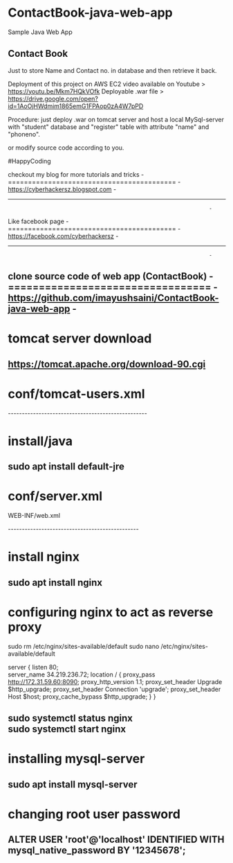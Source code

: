 # ContactBook-java-web-app

Sample Java Web App 


Contact Book 
---------------------------
Just to store Name and Contact no. in database and then retrieve it back.



Deployment of this project on AWS EC2 video available on Youtube > https://youtu.be/Mkm7HQkVOfk
Deployable .war file > https://drive.google.com/open?id=1AoOjHWdmim1865emG1FPAop0zA4W7pPD

Procedure:
just deploy .war on tomcat server 
and host a local MySql-server with "student" database and "register" table with attribute "name" and "phoneno".

or modify source code according to you.


#HappyCoding

checkout my blog for more tutorials and tricks                       -
==========================================                           -
https://cyberhackersz.blogspot.com                                   -
------------------------------------------                           -
                                                                     -
Like facebook page                                                   -
==========================================                           -
https://facebook.com/cyberhackersz                                   -
--------------------------------------                               -
                                                                     -
clone source code of web app   (ContactBook)                         -
=================================                                    -
https://github.com/imayushsaini/ContactBook-java-web-app             -
----------------------------------------------------------------------


 tomcat server download 
==================================
https://tomcat.apache.org/download-90.cgi 
-----------------------------------

conf/tomcat-users.xml
==========================================
<role rolename ="manager-gui"/>
<role rolename="manager-script"/>
<user username="admin" password="12345678" roles="manager-gui,manager-script"/>
--------------------------------------------------

install/java
================================
sudo apt install default-jre
-------------------------------

conf/server.xml
============================================
<Context path="" docBase="ContactBook">

  <!-- Default set of monitored resources -->
  <WatchedResource>WEB-INF/web.xml</WatchedResource>

</Context>
-----------------------------------------------

install nginx
=========================================
sudo apt install nginx
----------------------------------------


configuring nginx to act as reverse proxy
=====================================
sudo rm /etc/nginx/sites-available/default
sudo nano /etc/nginx/sites-available/default

server {
    listen 80;    
      server_name 34.219.236.72;
     location / {
        proxy_pass http://172.31.59.60:8090;
        proxy_http_version 1.1;
        proxy_set_header Upgrade $http_upgrade;
        proxy_set_header Connection 'upgrade';
        proxy_set_header Host $host;
        proxy_cache_bypass $http_upgrade;
     }
}

sudo systemctl status nginx    
sudo systemctl start nginx
----------------------------------------------


installing mysql-server
================================
sudo apt install mysql-server
-----------------------------

changing root user password
=============================================
ALTER USER 'root'@'localhost' IDENTIFIED WITH mysql_native_password BY '12345678';
-------------------------------------------------------------------

